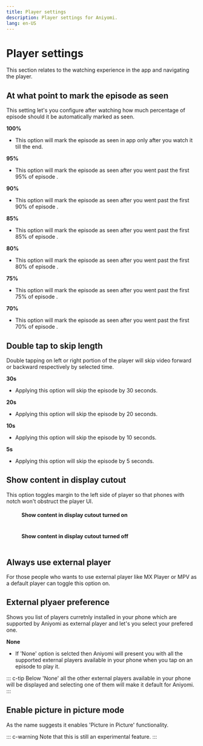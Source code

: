 ```yaml
---
title: Player settings
description: Player settings for Aniyomi.
lang: en-US
---
```


# Player settings
This section relates to the watching experience in the app and navigating the player.

## At what point to mark the episode as seen <Badge text="85%" type="default-indicator" vertical="middle" />
This setting let's you configure after watching how much percentage of episode should it be automatically marked as seen.

**100%**
- This option will mark the episode as seen in app only after you watch it till the end.

**95%**
- This option will mark the episode as seen after you went past the first 95% of episode .

**90%**
- This option will mark the episode as seen after you went past the first 90% of episode .

**85%**
- This option will mark the episode as seen after you went past the first 85% of episode .

**80%**
- This option will mark the episode as seen after you went past the first 80% of episode .

**75%**
- This option will mark the episode as seen after you went past the first 75% of episode .

**70%**
- This option will mark the episode as seen after you went past the first 70% of episode .

## Double tap to skip length <Badge text="10s" type="default-indicator" vertical="middle" />
Double tapping on left or right portion of the player will skip video forward or backward respectively by selected time.

**30s**
- Applying this option will skip the episode by 30 seconds.

**20s**
- Applying this option will skip the episode by 20 seconds.

**10s**
- Applying this option will skip the episode by 10 seconds.

**5s**
- Applying this option will skip the episode by 5 seconds.

## Show content in display cutout <Badge text="True" type="default-indicator" vertical="middle" />
This option toggles margin to the left side of player so that phones with notch won't obstruct the player UI.

<Carousel name="carousel-crop-borders">
<CarouselItem>
<figure class="centered">
	<h4>Show content in display cutout turned on</h4>
	<img height="auto" width= auto :src="$withBase('/assets/guides_player-display-cutout-on.png')">
</figure>
</CarouselItem>
<CarouselItem>
<figure class="centered">
	<h4>Show content in display cutout turned off</h4>
	<img height="auto" width= auto :src="$withBase('/assets/guides_player-display-cutout-off.png')">
</figure>
</CarouselItem>
</Carousel>

## Always use external player <Badge text="Fasle" type="default-indicator" vertical="middle" />
For those people who wants to use external player like MX Player or MPV as a default player can toggle this option on.

## External plyaer preference <Badge text="None" type="default-indicator" vertical="middle" />
Shows you list of players curretnly installed in your phone which are supported by Aniyomi as external player and let's you select your prefered one.

**None**
- If 'None' option is selcted then Aniyomi will present you with all the supported external players available in your phone when you tap on an episode to play it.

::: c-tip
Below 'None' all the other external players available in your phone will be displayed and selecting one of them will make it default for Aniyomi.
:::

## Enable picture in picture mode <Badge text="false" type="default-indicator" vertical="middle" />
As the name suggests it enables 'Picture in Picture' functionality.

::: c-warning
Note that this is still an experimental feature.
:::
